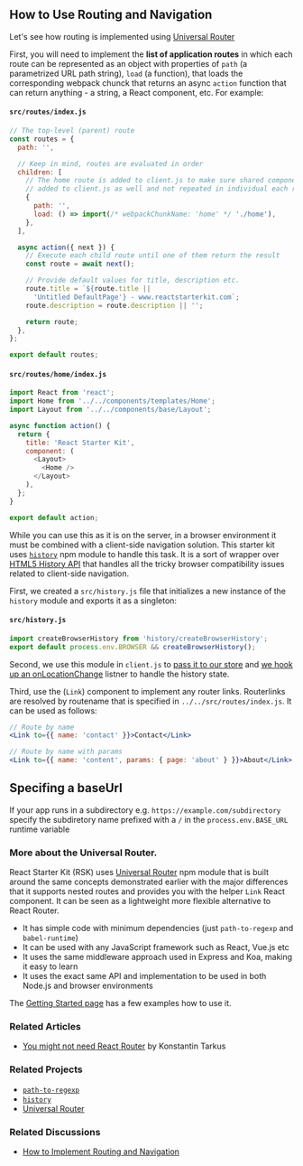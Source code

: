 ## How to Use Routing and Navigation

Let's see how routing is implemented using [Universal Router](https://github.com/kriasoft/universal-router)

First, you will need to implement the **list of application routes** in which each route can be
represented as an object with properties of `path` (a parametrized URL path string), `load`
(a function), that loads the corresponding webpack chunck that returns an async `action` function
that can return anything - a string, a React component, etc. For example:

#### `src/routes/index.js`

```js
// The top-level (parent) route
const routes = {
  path: '',

  // Keep in mind, routes are evaluated in order
  children: [
    // The home route is added to client.js to make sure shared components are
    // added to client.js as well and not repeated in individual each route chunk.
    {
      path: '',
      load: () => import(/* webpackChunkName: 'home' */ './home'),
    },
  ],

  async action({ next }) {
    // Execute each child route until one of them return the result
    const route = await next();

    // Provide default values for title, description etc.
    route.title = `${route.title ||
      'Untitled DefaultPage'} - www.reactstarterkit.com`;
    route.description = route.description || '';

    return route;
  },
};

export default routes;
```

#### `src/routes/home/index.js`

```js
import React from 'react';
import Home from '../../components/templates/Home';
import Layout from '../../components/base/Layout';

async function action() {
  return {
    title: 'React Starter Kit',
    component: (
      <Layout>
        <Home />
      </Layout>
    ),
  };
}

export default action;
```

While you can use this as it is on the server, in a browser environment it must be combined with a
client-side navigation solution. This starter kit uses [`history`](https://github.com/ReactTraining/history)
npm module to handle this task. It is a sort of wrapper over
[HTML5 History API](https://developer.mozilla.org/docs/Web/API/History_API) that
handles all the tricky browser compatibility issues related to client-side navigation.

First, we created a `src/history.js` file that initializes a new instance of the `history` module
and exports it as a singleton:

#### `src/history.js`

```js
import createBrowserHistory from 'history/createBrowserHistory';
export default process.env.BROWSER && createBrowserHistory();
```

Second, we use this module in `client.js` to [pass it to our store](../../src/client.js#41) and
[we hook up an onLocationChange](../../src/client.js#156) listner to handle the history state.

Third, use the (`Link`) component to implement any router links. Routerlinks are resolved by
routename that is specified in `../../src/routes/index.js`. It can be used as follows:

```jsx
// Route by name
<Link to={{ name: 'contact' }}>Contact</Link>

// Route by name with params
<Link to={{ name: 'content', params: { page: 'about' } }}>About</Link>
```

## Specifing a baseUrl

If your app runs in a subdirectory e.g. `https://example.com/subdirectory` specify the subdiretory
name prefixed with a `/` in the `process.env.BASE_URL` runtime variable

### More about the Universal Router.

React Starter Kit (RSK) uses [Universal Router](https://github.com/kriasoft/universal-router) npm
module that is built around the same concepts demonstrated earlier with the major differences that
it supports nested routes and provides you with the helper `Link` React component. It can be seen as
a lightweight more flexible alternative to React Router.

* It has simple code with minimum dependencies (just `path-to-regexp` and `babel-runtime`)
* It can be used with any JavaScript framework such as React, Vue.js etc
* It uses the same middleware approach used in Express and Koa, making it easy to learn
* It uses the exact same API and implementation to be used in both Node.js and browser environments

The [Getting Started page](https://github.com/kriasoft/universal-router/blob/master/docs/getting-started.md)
has a few examples how to use it.

### Related Articles

* [You might not need React Router](https://medium.freecodecamp.com/you-might-not-need-react-router-38673620f3d) by Konstantin Tarkus

### Related Projects

* [`path-to-regexp`](https://github.com/pillarjs/path-to-regexp)
* [`history`](https://github.com/ReactTraining/history)
* [Universal Router](https://github.com/kriasoft/universal-router)

### Related Discussions

* [How to Implement Routing and Navigation](https://github.com/kriasoft/react-starter-kit/issues/748)
